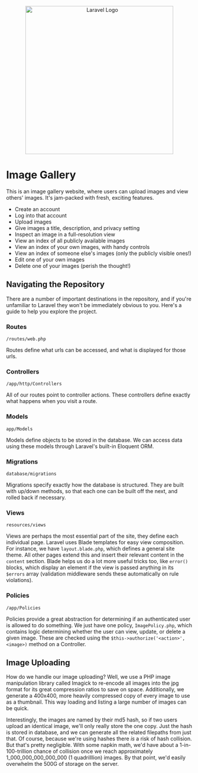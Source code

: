 <p align="center"><a href="https://laravel.com" target="_blank"><img src="https://raw.githubusercontent.com/laravel/art/master/logo-lockup/5%20SVG/2%20CMYK/1%20Full%20Color/laravel-logolockup-cmyk-red.svg" width="400" alt="Laravel Logo"></a></p>

# Image Gallery

This is an image gallery website, where users can upload images and view others' images. It's jam-packed with fresh,
exciting features.

- Create an account
- Log into that account
- Upload images
- Give images a title, description, and privacy setting
- Inspect an image in a full-resolution view
- View an index of all publicly available images
- View an index of your own images, with handy controls
- View an index of someone else's images (only the publicly visible ones!)
- Edit one of your own images
- Delete one of your images (perish the thought!)

## Navigating the Repository

There are a number of important destinations in the repository, and if you're unfamiliar to Laravel they won't be
immediately obvious to you. Here's a guide to help you explore the project.

### Routes

`/routes/web.php`

Routes define what urls can be accessed, and what is displayed for those urls.

### Controllers

`/app/http/Controllers`

All of our routes point to controller actions. These controllers define exactly what happens when you visit a route.

### Models

`app/Models`

Models define objects to be stored in the database. We can access data using these models through Laravel's built-in
Eloquent ORM.

### Migrations

`database/migrations`

Migrations specify exactly how the database is structured. They are built with up/down methods, so that each one can be
built off the next, and rolled back if necessary.

### Views

`resources/views`

Views are perhaps the most essential part of the site, they define each individual page. Laravel uses Blade templates
for easy view composition. For instance, we have `layout.blade.php`, which defines a general site theme. All other pages
extend this and insert their relevant content in the `content` section. Blade helps us do a lot more useful tricks too,
like `error()` blocks, which display an element if the view is passed anything in its `$errors` array (validation
middleware sends these automatically on rule violations).

### Policies

`/app/Policies`

Policies provide a great abstraction for determining if an authenticated user is allowed to do something. We just have
one policy, `ImagePolicy.php`, which contains logic determining whether the user can view, update, or delete a given
image. These are checked using the `$this->authorize('<action>', <image>)` method on a Controller.

## Image Uploading

How do we handle our image uploading? Well, we use a PHP image manipulation library called Imagick to re-encode all
images into the jpg format for its great compression ratios to save on space. Additionally, we generate a 400x400, more
heavily compressed copy of every image to use as a thumbnail. This way loading and listing a large number of images can
be quick.

Interestingly, the images are named by their md5 hash, so if two users upload an identical image, we'll only really
store the one copy. Just the hash is stored in database, and we can generate all the related filepaths from just that.
Of course, because we're using hashes there *is* a risk of hash collision. But that's pretty negligible. With some
napkin math, we'd have about a 1-in-100-trillion chance of collision once we reach approximately
1_000_000_000_000_000 (1 quadrilllion) images. By that point, we'd easily overwhelm the 500G of storage on the server.
